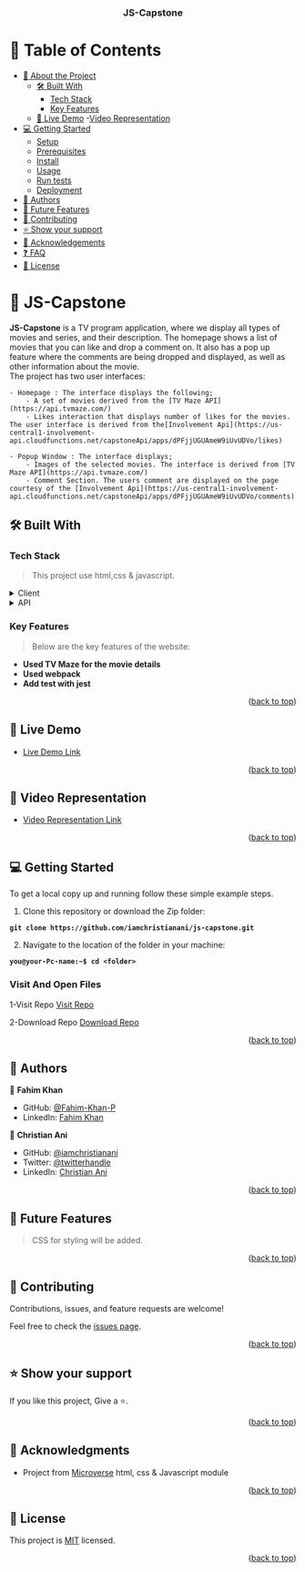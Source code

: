 
<a name="readme-top"></a>
<div align="center">
  <h3><b>JS-Capstone</b></h3>
</div>

# 📗 Table of Contents

- [📖 About the Project](#about-project)
  - [🛠 Built With](#built-with)
    - [Tech Stack](#tech-stack)
    - [Key Features](#key-features)
  - [🚀 Live Demo](#live-demo)
  -[Video Representation](#video-rep) 
- [💻 Getting Started](#getting-started)
  - [Setup](#setup)
  - [Prerequisites](#prerequisites)
  - [Install](#install)
  - [Usage](#usage)
  - [Run tests](#run-tests)
  - [Deployment](#triangular_flag_on_post-deployment)
- [👥 Authors](#authors)
- [🔭 Future Features](#future-features)
- [🤝 Contributing](#contributing)
- [⭐️ Show your support](#support)
- [🙏 Acknowledgements](#acknowledgements)
- [❓ FAQ](#faq)
- [📝 License](#license)

# 📖 JS-Capstone <a name="about-project"></a>

**JS-Capstone** is a TV program application, where we display all types of movies and series, and their description. The homepage shows a list of movies that you can like and drop a comment on. It also has a pop up feature where the comments are being dropped and displayed, as well as other information about the movie.<br>
The project has two user interfaces:

    - Homepage : The interface displays the following;
        - A set of movies derived from the [TV Maze API](https://api.tvmaze.com/)
        - Likes interaction that displays number of likes for the movies. The user interface is derived from the[Involvement Api](https://us-central1-involvement-api.cloudfunctions.net/capstoneApi/apps/dPFjjUGUAmeW9iUvUDVo/likes)

    - Popup Window : The interface displays;
        - Images of the selected movies. The interface is derived from [TV Maze API](https://api.tvmaze.com/)
        - Comment Section. The users comment are displayed on the page courtesy of the [Involvement Api](https://us-central1-involvement-api.cloudfunctions.net/capstoneApi/apps/dPFjjUGUAmeW9iUvUDVo/comments)

## 🛠 Built With <a name="built-with"></a>

### Tech Stack <a name="tech-stack"></a>

> This project use html,css & javascript.
<details>
  <summary>Client</summary>
  <ul>
    <li><a href="https://html.com/">HTML</a></li>
    <li><a href="https://developer.mozilla.org/en-US/docs/Web/CSS">CSS</a></li>
    <li><a href="https://www.javascript.com/">JavaScript</a></li>
    <li><a href="https://webpack.js.org/">Webpack</a></li>
    <li><a href="https://jestjs.io/">Jest</a></li>   
  </ul> 
</details>
<details>
  <summary>API</summary>
  <ul>
    <li><a href="https://www.notion.so/microverse/Involvement-API-869e60b5ad104603aa6db59e08150270">Involvement API</a></li>
    <li><a href="https://api.tvmaze.com/">TV Maze API</a></li>  
  </ul>
</details>

### Key Features <a name="key-features"></a>

> Below are the key features of the website:

- **Used TV Maze for the movie details**
- **Used webpack**
- **Add test with jest**

<p align="right">(<a href="#readme-top">back to top</a>)</p>

## 🚀 Live Demo <a name="live-demo"></a>

- [Live Demo Link](https://iamchristianani.github.io/js-capstone/dist)

<p align="right">(<a href="#readme-top">back to top</a>)</p>

## 🚀 Video Representation <a name="video-rep"></a>

- [Video Representation Link](https://drive.google.com/file/d/1zrdRB-1Z_rjhdw_7SYRpkXB1-ukNqxS0/view?usp=share_link)

<p align="right">(<a href="#readme-top">back to top</a>)</p>

## 💻 Getting Started <a name="getting-started"></a>

To get a local copy up and running follow these simple example steps.

1. Clone this repository or download the Zip folder:

**``git clone https://github.com/iamchristianani/js-capstone.git``**

2. Navigate to the location of the folder in your machine:

**``you@your-Pc-name:~$ cd <folder>``**

### Visit And Open Files
1-Visit Repo
[Visit Repo](https://github.com/iamchristianani/js-capstone)

2-Download Repo
[Download Repo](https://github.com/iamchristianani/js-capstone.git)

<p align="right">(<a href="#readme-top">back to top</a>)</p>

## 👥 Authors <a name="authors"></a>

👤 **Fahim Khan**

- GitHub: [@Fahim-Khan-P](https://github.com/Fahim-Khan-P)
- LinkedIn: [Fahim Khan](https://www.linkedin.com/in/fahim-khan-38a4b3240/)

👤 **Christian Ani**

- GitHub: [@iamchristianani](https://github.com/iamchristianani)
- Twitter: [@twitterhandle](https://twitter.com/kriznode)
- LinkedIn: [Christian Ani](https://www.linkedin.com/in/anikriz/)

<p align="right">(<a href="#readme-top">back to top</a>)</p>

## 🔭 Future Features <a name="future-features"></a>

> CSS for styling will be added.

<p align="right">(<a href="#readme-top">back to top</a>)</p>

## 🤝 Contributing <a name="contributing"></a>

Contributions, issues, and feature requests are welcome!

Feel free to check the [issues page](https://github.com/iamchristianani/js-capstone/issues).

<p align="right">(<a href="#readme-top">back to top</a>)</p>

## ⭐️ Show your support <a name="support"></a>

If you like this project, Give a ⭐️.

<p align="right">(<a href="#readme-top">back to top</a>)</p>

## 🙏 Acknowledgments <a name="acknowledgements"></a>

- Project from [Microverse](https://www.microverse.org/?grsf=i6yi2m) html, css & Javascript module

<p align="right">(<a href="#readme-top">back to top</a>)</p>

## 📝 License <a name="license"></a>

This project is [MIT](https://github.com/iamchristianani/js-capstone/blob/dev/LICENSE) licensed.

<p align="right">(<a href="#readme-top">back to top</a>)</p>